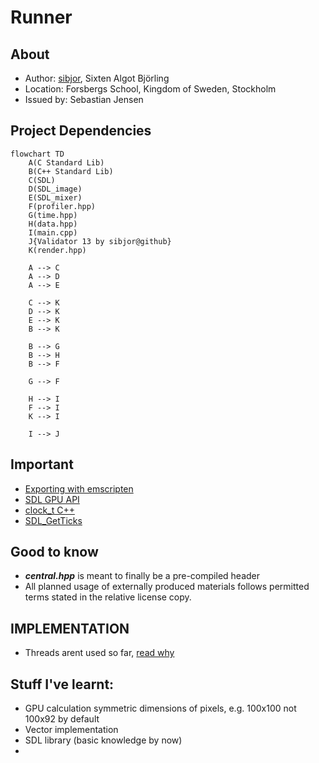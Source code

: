 # Runner

## About

- Author: [sibjor](https://www.github.com/sibjor), Sixten Algot Björling
- Location: Forsbergs School, Kingdom of Sweden, Stockholm
- Issued by: Sebastian Jensen

## Project Dependencies

```mermaid
flowchart TD
    A(C Standard Lib)
    B(C++ Standard Lib)
    C(SDL)
    D(SDL_image)
    E(SDL_mixer)
    F(profiler.hpp) 
    G(time.hpp) 
    H(data.hpp)
    I(main.cpp)
    J{Validator 13 by sibjor@github}
    K(render.hpp)

    A --> C
    A --> D
    A --> E

    C --> K
    D --> K
    E --> K
    B --> K

    B --> G
    B --> H
    B --> F

    G --> F

    H --> I
    F --> I
    K --> I

    I --> J

```
## Important 

- [Exporting with emscripten](https://wiki.libsdl.org/SDL3/README/emscripten)
- [SDL GPU API](https://wiki.libsdl.org/SDL3/CategoryGPU)
- [clock_t C++](https://en.cppreference.com/w/c/chrono/clock_t)
- [SDL_GetTicks](https://wiki.libsdl.org/SDL3/SDL_GetTicks)

## Good to know
- ***central.hpp*** is meant to finally be a pre-compiled header
- All planned usage of externally produced materials follows permitted terms stated in the relative license copy.

## IMPLEMENTATION

- Threads arent used so far, [read why](https://wiki.libsdl.org/SDL3/README/emscripten)

## Stuff I've learnt:

- GPU calculation symmetric dimensions of pixels, e.g. 100x100 not 100x92 by default
- Vector implementation
- SDL library (basic knowledge by now)
- 

```